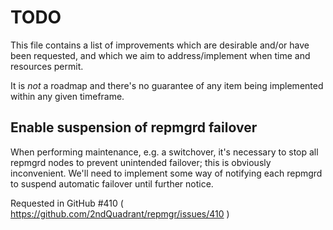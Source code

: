 TODO
====

This file contains a list of improvements which are desirable and/or have
been requested, and which we aim to address/implement when time and resources
permit.

It is *not* a roadmap and there's no guarantee of any item being implemented
within any given timeframe.


Enable suspension of repmgrd failover
-------------------------------------

When performing maintenance, e.g. a switchover, it's necessary to stop all
repmgrd nodes to prevent unintended failover; this is obviously inconvenient.
We'll need to implement some way of notifying each repmgrd to suspend automatic
failover until further notice.

Requested in GitHub #410 ( https://github.com/2ndQuadrant/repmgr/issues/410 )
